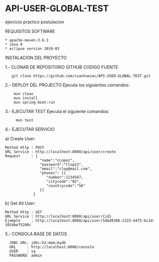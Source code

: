 # API-USER-GLOBAL-TEST
ejercicio practico postulacion

REQUISITOS SOFTWARE

    * apache-maven-3.6.1
    * Java 8
    * eclipse version 2019-03




INSTALACION DEL PROYECTO

 

1.- CLONAR DE REPOSITORIO GITHUB CODIGO FUENTE
  
       git clone https://github.com/csanhuezac/API-USER-GLOBAL-TEST.git  

2.- DEPLOY DEL PROJECTO
   Ejecuta los siguientes comandos:
   
        mvn clean 
        mvn install
        mvn spring-boot:run
       
3.- EJECUTAR TEST 
   Ejecuta el siguiente comandos:
   
         mvn test

4.- EJECUTAR SERVICIO 

  a) Create User:
  
    Method Http : POST
    URL Service : http://localhost:8080/api/user/create
    Request     : {  
                    "name":"cLopez",
                    "password":"Clop23",
                    "email":"clop@mail.com",
                    "phones": [{
                       "number":1234567,
                       "citycode":"02",
                       "countrycode":"56"
                    }]
                 }
    
  b) Get All User:
  
    Method Http : GET
    URL Service : http://localhost:8080/api/user/{id}
    Ejemplo     : http://localhost:8080/api/user/5dbd8386-2323-4475-bc1d-1024be75280c
    
 5.- CONSOLA BASE DE DATOS
 
      JDBC URL: jdbc:h2:mem:mydb
      URL     : http://localhost:8080/console
      USER    : sa
      PASSWORD: admin
    


